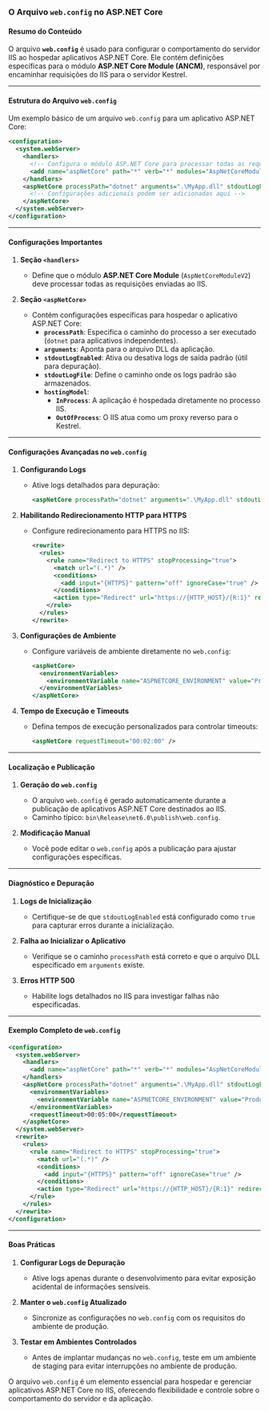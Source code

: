 ### O Arquivo `web.config` no ASP.NET Core

#### Resumo do Conteúdo
O arquivo **`web.config`** é usado para configurar o comportamento do servidor IIS ao hospedar aplicativos ASP.NET Core. Ele contém definições específicas para o módulo **ASP.NET Core Module (ANCM)**, responsável por encaminhar requisições do IIS para o servidor Kestrel.

---

#### Estrutura do Arquivo `web.config`

Um exemplo básico de um arquivo `web.config` para um aplicativo ASP.NET Core:

```xml
<configuration>
  <system.webServer>
    <handlers>
      <!-- Configura o módulo ASP.NET Core para processar todas as requisições -->
      <add name="aspNetCore" path="*" verb="*" modules="AspNetCoreModuleV2" resourceType="Unspecified" />
    </handlers>
    <aspNetCore processPath="dotnet" arguments=".\MyApp.dll" stdoutLogEnabled="false" stdoutLogFile=".\logs\stdout" hostingModel="InProcess">
      <!-- Configurações adicionais podem ser adicionadas aqui -->
    </aspNetCore>
  </system.webServer>
</configuration>
```

---

#### Configurações Importantes

1. **Seção `<handlers>`**
   - Define que o módulo **ASP.NET Core Module** (`AspNetCoreModuleV2`) deve processar todas as requisições enviadas ao IIS.

2. **Seção `<aspNetCore>`**
   - Contém configurações específicas para hospedar o aplicativo ASP.NET Core:
     - **`processPath`**: Especifica o caminho do processo a ser executado (`dotnet` para aplicativos independentes).
     - **`arguments`**: Aponta para o arquivo DLL da aplicação.
     - **`stdoutLogEnabled`**: Ativa ou desativa logs de saída padrão (útil para depuração).
     - **`stdoutLogFile`**: Define o caminho onde os logs padrão são armazenados.
     - **`hostingModel`**:
       - **`InProcess`**: A aplicação é hospedada diretamente no processo IIS.
       - **`OutOfProcess`**: O IIS atua como um proxy reverso para o Kestrel.

---

#### Configurações Avançadas no `web.config`

1. **Configurando Logs**
   - Ative logs detalhados para depuração:
     ```xml
     <aspNetCore processPath="dotnet" arguments=".\MyApp.dll" stdoutLogEnabled="true" stdoutLogFile=".\logs\stdout" />
     ```

2. **Habilitando Redirecionamento HTTP para HTTPS**
   - Configure redirecionamento para HTTPS no IIS:
     ```xml
     <rewrite>
       <rules>
         <rule name="Redirect to HTTPS" stopProcessing="true">
           <match url="(.*)" />
           <conditions>
             <add input="{HTTPS}" pattern="off" ignoreCase="true" />
           </conditions>
           <action type="Redirect" url="https://{HTTP_HOST}/{R:1}" redirectType="Permanent" />
         </rule>
       </rules>
     </rewrite>
     ```

3. **Configurações de Ambiente**
   - Configure variáveis de ambiente diretamente no `web.config`:
     ```xml
     <aspNetCore>
       <environmentVariables>
         <environmentVariable name="ASPNETCORE_ENVIRONMENT" value="Production" />
       </environmentVariables>
     </aspNetCore>
     ```

4. **Tempo de Execução e Timeouts**
   - Defina tempos de execução personalizados para controlar timeouts:
     ```xml
     <aspNetCore requestTimeout="00:02:00" />
     ```

---

#### Localização e Publicação

1. **Geração do `web.config`**
   - O arquivo `web.config` é gerado automaticamente durante a publicação de aplicativos ASP.NET Core destinados ao IIS.
   - Caminho típico: `bin\Release\net6.0\publish\web.config`.

2. **Modificação Manual**
   - Você pode editar o `web.config` após a publicação para ajustar configurações específicas.

---

#### Diagnóstico e Depuração

1. **Logs de Inicialização**
   - Certifique-se de que `stdoutLogEnabled` está configurado como `true` para capturar erros durante a inicialização.

2. **Falha ao Inicializar o Aplicativo**
   - Verifique se o caminho `processPath` está correto e que o arquivo DLL especificado em `arguments` existe.

3. **Erros HTTP 500**
   - Habilite logs detalhados no IIS para investigar falhas não especificadas.

---

#### Exemplo Completo de `web.config`

```xml
<configuration>
  <system.webServer>
    <handlers>
      <add name="aspNetCore" path="*" verb="*" modules="AspNetCoreModuleV2" resourceType="Unspecified" />
    </handlers>
    <aspNetCore processPath="dotnet" arguments=".\MyApp.dll" stdoutLogEnabled="true" stdoutLogFile=".\logs\stdout" hostingModel="OutOfProcess">
      <environmentVariables>
        <environmentVariable name="ASPNETCORE_ENVIRONMENT" value="Production" />
      </environmentVariables>
      <requestTimeout>00:05:00</requestTimeout>
    </aspNetCore>
  </system.webServer>
  <rewrite>
    <rules>
      <rule name="Redirect to HTTPS" stopProcessing="true">
        <match url="(.*)" />
        <conditions>
          <add input="{HTTPS}" pattern="off" ignoreCase="true" />
        </conditions>
        <action type="Redirect" url="https://{HTTP_HOST}/{R:1}" redirectType="Permanent" />
      </rule>
    </rules>
  </rewrite>
</configuration>
```

---

#### Boas Práticas

1. **Configurar Logs de Depuração**
   - Ative logs apenas durante o desenvolvimento para evitar exposição acidental de informações sensíveis.

2. **Manter o `web.config` Atualizado**
   - Sincronize as configurações no `web.config` com os requisitos do ambiente de produção.

3. **Testar em Ambientes Controlados**
   - Antes de implantar mudanças no `web.config`, teste em um ambiente de staging para evitar interrupções no ambiente de produção.

O arquivo `web.config` é um elemento essencial para hospedar e gerenciar aplicativos ASP.NET Core no IIS, oferecendo flexibilidade e controle sobre o comportamento do servidor e da aplicação.